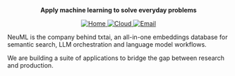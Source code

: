 <p align="center">
<b>Apply machine learning to solve everyday problems</b>
</p>

<p align="center">
    <a href="https://neuml.com">
        <img src="https://img.shields.io/badge/neuml-.com-blue" alt="Home"/>
    </a>
    <a href="https://txtai.cloud">
        <img src="https://img.shields.io/badge/cloud-preview-success" alt="Cloud"/>
    </a>
    <a href="mailto:info@neuml.com">
        <img src="https://img.shields.io/badge/email-contact-blue" alt="Email">
    </a>
</p>

<p>
NeuML is the company behind txtai, an all-in-one embeddings database for semantic search, LLM orchestration and language model workflows.
</p>

<p>
We are building a suite of applications to bridge the gap between research and production.
</p>

